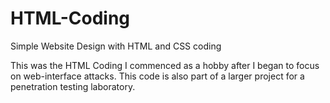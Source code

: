 # HTML-Coding
Simple Website Design with HTML and CSS coding

This was the HTML Coding I commenced as a hobby after I began to focus on web-interface attacks. This code is also part of a larger project for a penetration testing laboratory. 
